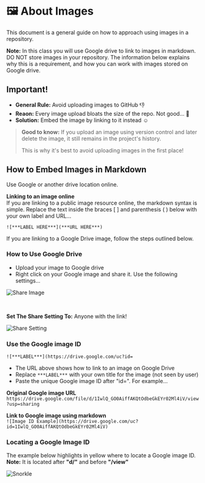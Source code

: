 
# 🖼 About Images

This document is a general guide on how to approach using images in a repository.

**Note:** In this class you will use Google drive to link to images in markdown. DO NOT store images in your repository. The information below explains why this is a requirement, and how you can work with images stored on Google drive.

## Important!

* **General Rule:** Avoid uploading images to GitHub  👎
* **Reaon:** Every image upload bloats the size of the repo. Not good... 👿
* **Solution:** Embed the image by linking to it instead  ☺️

> **Good to know:** If you upload an image using version control and later delete the image, it still remains in the project's history.
>
> This is why it's best to avoid uploading images in the first place!

## How to Embed Images in Markdown

Use Google or another drive location online.

**Linking to an image online**  
If you are linking to a public image resource online, the markdown syntax is simple. Replace the text inside the braces [ ] and parenthesis ( ) below with your own label and URL...

`![***LABEL HERE***](***URL HERE***)`

If you are linking to a Google Drive image, follow the steps outlined below.

### How to Use Google Drive

* Upload your image to Google drive
* Right click on your Google image and share it. Use the following settings...

![Share Image](https://drive.google.com/uc?id=1A3TpbXDbJ7YUF3vnEetlddhZJipI7Kg7)

<br>

**Set The Share Setting To:** Anyone with the link!

![Share Setting](https://drive.google.com/uc?id=1ACto6zZGkjFxTicnv0Q80_Wa-tp37rSv)

### Use the Google image ID

`![***LABEL***](https://drive.google.com/uc?id=`

* The URL above shows how to link to an image on Google Drive
* Replace `***LABEL***` with your own title for the image (not seen by user)
* Paste the unique Google image ID after "id=". For example...

**Original Google image URL**  
`https://drive.google.com/file/d/1IwlQ_GO0AiffAKQtOdbeGkEYr02Ml4iV/view?usp=sharing`

**Link to Google image using markdown**  
`![Image ID Example](https://drive.google.com/uc?id=1IwlQ_GO0AiffAKQtOdbeGkEYr02Ml4iV)`

### Locating a Google Image ID
The example below highlights in yellow where to locate a Google image ID.  
**Note:** It is located after **"d/"** and before **"/view"**

![Snorkle](https://drive.google.com/uc?id=1jKy-TwGUw4p5eUg-I1x1AZytVTcgoKqv)
